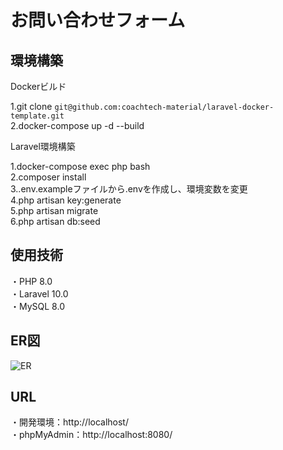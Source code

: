 # お問い合わせフォーム

## 環境構築

Dockerビルド

1.git clone `git@github.com:coachtech-material/laravel-docker-template.git`  
2.docker-compose up -d --build

Laravel環境構築

1.docker-compose exec php bash  
2.composer install  
3..env.exampleファイルから.envを作成し、環境変数を変更  
4.php artisan key:generate  
5.php artisan migrate  
6.php artisan db:seed

## 使用技術

・PHP 8.0  
・Laravel 10.0  
・MySQL 8.0

## ER図

![ER](https://github.com/user-attachments/assets/ea8cca83-a76f-44ff-97ca-a3745528eb1d)

## URL

・開発環境：http://localhost/  
・phpMyAdmin：http://localhost:8080/
